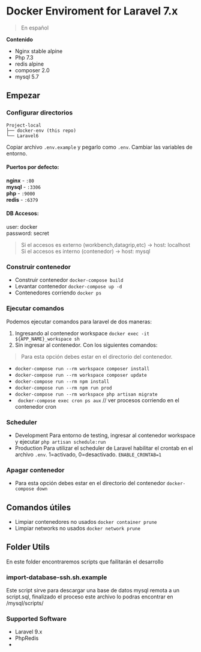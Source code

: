 # Docker Enviroment for Laravel 7.x

> En español

**Contenido**

- Nginx stable alpine
- Php 7.3
- redis alpine
- composer 2.0
- mysql 5.7

## Empezar

### Configurar directorios
```
Project-local
├── docker-env (this repo)
└── Laravel6 
```
Copiar archivo `.env.example` y pegarlo como `.env`. Cambiar las variables de entorno.

#### Puertos por defecto:   
  **nginx** - `:80`   
  **mysql** - `:3306`   
  **php** - `:9000`   
  **redis** - `:6379`

#### **DB Accesos**:   
 user: docker   
 password: secret

> Si el accesos es externo (workbench,datagrip,etc) -> host: localhost
> Si el accesos es interno (contenedor) -> host: mysql



### Construir contenedor
- Construir contenedor `docker-compose build`
- Levantar contenedor `docker-compose up -d`
- Contenedores corriendo `docker ps`

###  Ejecutar comandos
Podemos ejecutar comandos para laravel de dos maneras:

1. Ingresando al contenedor workspace
`docker exec -it ${APP_NAME}_workspace sh`
2. Sin ingresar al contenedor. Con los siguientes comandos:
> Para esta opción debes estar en el directorio del contenedor.   
- `docker-compose run --rm workspace composer install`
- `docker-compose run --rm workspace composer update`
- `docker-compose run --rm npm install`
- `docker-compose run --rm npm run prod`
- `docker-compose run --rm workspace php artisan migrate`
- ` docker-compose exec cron ps aux` // ver procesos corriendo en el contenedor cron

### Scheduler   
- Development
   Para entorno de testing, ingresar al contenedor workspace y ejecutar `php artisan schedule:run`
- Production
  Para utilizar el scheduler de Laravel habilitar el crontab en el archivo `.env`. 1=activado, 0=desactivado.
  `ENABLE_CRONTAB=1`   

### Apagar contenedor 
- Para esta opción debes estar en el directorio del contenedor  `docker-compose down`

## Comandos útiles

- Limpiar contenedores no usados `docker container prune`
- Limpiar networks no usados `docker network prune`

##  Folder Utils
En este folder encontraremos scripts que failitarán el desarrollo

### import-database-ssh.sh.example
Este script sirve para descargar una base de datos mysql remota a un script.sql, finalizado el proceso este archivo
lo podras encontrar en /mysql/scripts/


### Supported Software 

- Laravel 9.x
- PhpRedis
- 